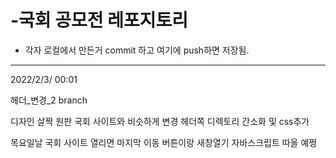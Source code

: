 # -국회 공모전 레포지토리
- 각자 로컬에서 만든거 commit 하고 여기에 push하면 저장됨.
-------------------------------------------------------------
2022/2/3/ 00:01

헤더_변경_2 branch

디자인 살짝 원판 국회 사이트와 비슷하게 변경
헤더쪽 디렉토리 간소화 및 css추가

목요일날 국회 사이트 열리면 마지막 이동 버튼이랑 새창열기 자바스크립트 따올 예쩡
